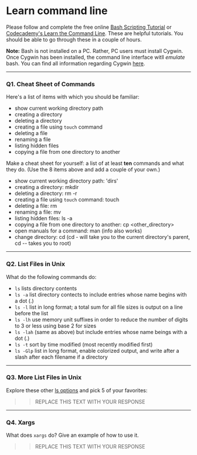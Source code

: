 # Learn command line

Please follow and complete the free online [Bash Scripting Tutorial](https://ryanstutorials.net/bash-scripting-tutorial/) or [Codecademy's Learn the Command Line](https://www.codecademy.com/learn/learn-the-command-line). These are helpful tutorials. You should be able to go through these in a couple of hours.

**Note:** Bash is not installed on a PC. Rather, PC users must install Cygwin. Once Cygwin has been installed, the command line interface witll _emulate_ bash. You can find all information regarding Cygwin [here](https://www.cygwin.com/).

---

### Q1.  Cheat Sheet of Commands  

Here's a list of items with which you should be familiar:  
* show current working directory path
* creating a directory
* deleting a directory
* creating a file using `touch` command
* deleting a file
* renaming a file
* listing hidden files
* copying a file from one directory to another

Make a cheat sheet for yourself: a list of at least **ten** commands and what they do.  (Use the 8 items above and add a couple of your own.)  

* show current working directory path: 'dirs'
* creating a directory: mkdir <directory>
* deleting a directory: rm -r <directory>
* creating a file using `touch` command: touch <myfile>
* deleting a file: rm <myfile>
* renaming a file: mv <oldname> <newname>
* listing hidden files: ls -a
* copying a file from one directory to another: cp <myfile> <other_directory>
* open manuals for a command: man <command> (info also works)
* change directory: cd <new directory> (cd - will take you to the current directory's parent, cd -- takes you to root)

---

### Q2.  List Files in Unix   

What do the following commands do:  

* `ls`       lists directory contents
* `ls -a`    list directory contects to include entries whose name begins with a dot (.)
* `ls -l`    list in long format; a total sum for all file sizes is output on a line before the list
* `ls -lh`   use memory unit suffixes in order to reduce the number of digits to 3 or less using base 2 for sizes
* `ls -lah`  (same as above) but include entries whose name beings with a dot (.)
* `ls -t`    sort by time modified (most recently modified first)
* `ls -Glp`  list in long format, enable colorized output, and write after a slash after each filename if a directory


---

### Q3.  More List Files in Unix  

Explore these other [ls options](http://www.techonthenet.com/unix/basic/ls.php) and pick 5 of your favorites:

> > REPLACE THIS TEXT WITH YOUR RESPONSE

---

### Q4.  Xargs   

What does `xargs` do? Give an example of how to use it.

> > REPLACE THIS TEXT WITH YOUR RESPONSE

 

